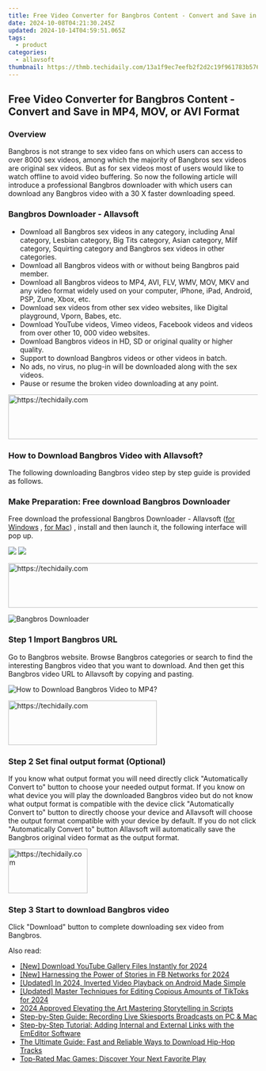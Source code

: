 ```yaml
---
title: Free Video Converter for Bangbros Content - Convert and Save in MP4, MOV, or AVI Format
date: 2024-10-08T04:21:30.245Z
updated: 2024-10-14T04:59:51.065Z
tags:
  - product
categories:
  - allavsoft
thumbnail: https://thmb.techidaily.com/13a1f9ec7eefb2f2d2c19f961783b576aae3496864dc942793b7f634c661d531.jpg
---
```


## Free Video Converter for Bangbros Content - Convert and Save in MP4, MOV, or AVI Format

### Overview

Bangbros is not strange to sex video fans on which users can access to over 8000 sex videos, among which the majority of Bangbros sex videos are original sex videos. But as for sex videos most of users would like to watch offline to avoid video buffering. So now the following article will introduce a professional Bangbros downloader with which users can download any Bangbros video with a 30 X faster downloading speed.

### Bangbros Downloader - Allavsoft

* Download all Bangbros sex videos in any category, including Anal category, Lesbian category, Big Tits category, Asian category, Milf category, Squirting category and Bangbros sex videos in other categories.
* Download all Bangbros videos with or without being Bangbros paid member.
* Download all Bangbros videos to MP4, AVI, FLV, WMV, MOV, MKV and any video format widely used on your computer, iPhone, iPad, Android, PSP, Zune, Xbox, etc.
* Download sex videos from other sex video websites, like Digital playground, Vporn, Babes, etc.
* Download YouTube videos, Vimeo videos, Facebook videos and videos from over other 10, 000 video websites.
* Download Bangbros videos in HD, SD or original quality or higher quality.
* Support to download Bangbros videos or other videos in batch.
* No ads, no virus, no plug-in will be downloaded along with the sex videos.
* Pause or resume the broken video downloading at any point.

<!-- affiliate ads begin -->
<a href="https://unicoeye.pxf.io/c/5597632/2134234/18498" target="_top" id="2134234">
  <img src="//a.impactradius-go.com/display-ad/18498-2134234" border="0" alt="https://techidaily.com" width="728" height="90"/>
</a>
<img height="0" width="0" src="https://unicoeye.pxf.io/i/5597632/2134234/18498" style="position:absolute;visibility:hidden;" border="0" />
<!-- affiliate ads end -->

### How to Download Bangbros Video with Allavsoft?

The following downloading Bangbros video step by step guide is provided as follows.

### Make Preparation: Free download Bangbros Downloader

Free download the professional Bangbros Downloader - Allavsoft ([for Windows](https://tools.techidaily.com/allavsoft/products/) , [for Mac](https://tools.techidaily.com/allavsoft/products/)) , install and then launch it, the following interface will pop up.

[![](https://www.allavsoft.com/how-to/../images/how-to/free-download-win.jpg)](https://tools.techidaily.com/allavsoft/products/) [![](https://www.allavsoft.com/how-to/../images/how-to/free-download-mac.jpg)](https://tools.techidaily.com/allavsoft/products/)

<!-- affiliate ads begin -->
<a href="https://wigfever.sjv.io/c/5597632/2014851/22899" target="_top" id="2014851">
  <img src="//a.impactradius-go.com/display-ad/22899-2014851" border="0" alt="https://techidaily.com" width="728" height="90"/>
</a>
<img height="0" width="0" src="https://wigfever.sjv.io/i/5597632/2014851/22899" style="position:absolute;visibility:hidden;" border="0" />
<!-- affiliate ads end -->

![Bangbros Downloader](https://www.allavsoft.com/how-to/../images/allavsoft/screen-shot-600.jpg)

### Step 1 Import Bangbros URL

Go to Bangbros website. Browse Bangbros categories or search to find the interesting Bangbros video that you want to download. And then get this Bangbros video URL to Allavsoft by copying and pasting.

![How to Download Bangbros Video to MP4?](https://www.allavsoft.com/how-to/../images/how-to/download-rtmp-video/download-rtmp-video.jpg)

<!-- affiliate ads begin -->
<a href="https://aligracehair.sjv.io/c/5597632/1934288/19272" target="_top" id="1934288">
  <img src="//a.impactradius-go.com/display-ad/19272-1934288" border="0" alt="https://techidaily.com" width="300" height="90"/>
</a>
<img height="0" width="0" src="https://aligracehair.sjv.io/i/5597632/1934288/19272" style="position:absolute;visibility:hidden;" border="0" />
<!-- affiliate ads end -->

### Step 2 Set final output format (Optional)

If you know what output format you will need directly click "Automatically Convert to" button to choose your needed output format. If you know on what device you will play the downloaded Bangbros video but do not know what output format is compatible with the device click "Automatically Convert to" button to directly choose your device and Allavsoft will choose the output format compatible with your device by default. If you do not click "Automatically Convert to" button Allavsoft will automatically save the Bangbros original video format as the output format.

<!-- affiliate ads begin -->
<a href="https://aligracehair.sjv.io/c/5597632/2135410/19272" target="_top" id="2135410">
  <img src="//a.impactradius-go.com/display-ad/19272-2135410" border="0" alt="https://techidaily.com" width="160" height="90"/>
</a>
<img height="0" width="0" src="https://aligracehair.sjv.io/i/5597632/2135410/19272" style="position:absolute;visibility:hidden;" border="0" />
<!-- affiliate ads end -->

### Step 3 Start to download Bangbros video

Click "Download" button to complete downloading sex video from Bangbros.

<ins class="adsbygoogle"
     style="display:block"
     data-ad-format="autorelaxed"
     data-ad-client="ca-pub-7571918770474297"
     data-ad-slot="1223367746"></ins>

<ins class="adsbygoogle"
     style="display:block"
     data-ad-client="ca-pub-7571918770474297"
     data-ad-slot="8358498916"
     data-ad-format="auto"
     data-full-width-responsive="true"></ins>

<span class="atpl-alsoreadstyle">Also read:</span>
<div><ul>
<li><a href="https://facebook-video-share.techidaily.com/new-download-youtube-gallery-files-instantly-for-2024/"><u>[New] Download YouTube Gallery Files Instantly for 2024</u></a></li>
<li><a href="https://facebook-clips.techidaily.com/new-harnessing-the-power-of-stories-in-fb-networks-for-2024/"><u>[New] Harnessing the Power of Stories in FB Networks for 2024</u></a></li>
<li><a href="https://fox-hovers.techidaily.com/updated-in-2024-inverted-video-playback-on-android-made-simple/"><u>[Updated] In 2024, Inverted Video Playback on Android Made Simple</u></a></li>
<li><a href="https://vp-tips.techidaily.com/updated-master-techniques-for-editing-copious-amounts-of-tiktoks-for-2024/"><u>[Updated] Master Techniques for Editing Copious Amounts of TikToks for 2024</u></a></li>
<li><a href="https://fox-links.techidaily.com/2024-approved-elevating-the-art-mastering-storytelling-in-scripts/"><u>2024 Approved Elevating the Art Mastering Storytelling in Scripts</u></a></li>
<li><a href="https://win-cheats.techidaily.com/step-by-step-guide-recording-live-skiesports-broadcasts-on-pc-and-mac/"><u>Step-by-Step Guide: Recording Live Skiesports Broadcasts on PC & Mac</u></a></li>
<li><a href="https://win-cheats.techidaily.com/step-by-step-tutorial-adding-internal-and-external-links-with-the-emeditor-software/"><u>Step-by-Step Tutorial: Adding Internal and External Links with the EmEditor Software</u></a></li>
<li><a href="https://win-cheats.techidaily.com/the-ultimate-guide-fast-and-reliable-ways-to-download-hip-hop-tracks/"><u>The Ultimate Guide: Fast and Reliable Ways to Download Hip-Hop Tracks</u></a></li>
<li><a href="https://win-cheats.techidaily.com/top-rated-mac-games-discover-your-next-favorite-play/"><u>Top-Rated Mac Games: Discover Your Next Favorite Play</u></a></li>
</ul></div>

